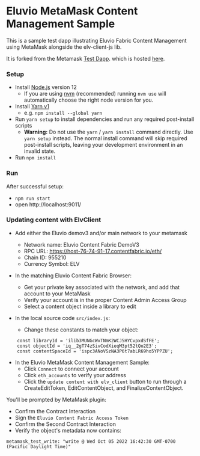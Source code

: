 

# Eluvio MetaMask Content Management Sample

This is a sample test dapp illustrating Eluvio Fabric Content Management using 
MetaMask alongside the elv-client-js lib.

It is forked from the Metamask [Test Dapp](https://github.com/MetaMask/test-dapp).
which is hosted [here](https://metamask.github.io/test-dapp/).

### Setup

- Install [Node.js](https://nodejs.org) version 12
  - If you are using [nvm](https://github.com/creationix/nvm#installation) (recommended) running `nvm use` will automatically choose the right node version for you.
- Install [Yarn v1](https://yarnpkg.com/en/docs/install)
  - e.g. `npm install --global yarn`
- Run `yarn setup` to install dependencies and run any required post-install scripts
  - **Warning:** Do not use the `yarn` / `yarn install` command directly. Use `yarn setup` instead. The normal install command will skip required post-install scripts, leaving your development environment in an invalid state.
- Run `npm install`

### Run

After successful setup:
- `npm run start`
- open http://localhost:9011/

### Updating content with ElvClient

- Add either the Eluvio demov3 and/or main network to your metamask
  - Network name: Eluvio Content Fabric DemoV3
  - RPC URL: https://host-76-74-91-17.contentfabric.io/eth/
  - Chain ID: 955210
  - Currency Symbol: ELV

- In the matching Eluvio Content Fabric Browser:
  - Get your private key associated with the network, and add that account to your MetaMask
  - Verify your account is in the proper Content Admin Access Group
  - Select a content object inside a library to edit

- In the local source code `src/index.js`:
  - Change these constants to match your object:
```
    const libraryId = 'ilib3MUNGcWxTNmK2WCJ5HYCvpxdSfFE';
    const objectId = 'iq__2gT74zSivCodXieqM3pt52tQo2E3';
    const contentSpaceId = 'ispc3ANoVSzNA3P6t7abLR69ho5YPPZU';
```

- In the Eluvio MetaMask Content Management Sample:
  - Click `Connect` to connect your account
  - Click `eth_accounts` to verify your address
  - Click the `update content with elv_client` button to run through a CreateEditToken, EditContentObject, and FinalizeContentObject.

You'll be prompted by MetaMask plugin:
- Confirm the Contract Interaction
- Sign the `Eluvio Content Fabric Access Token`
- Confirm the Second Contract Interaction
- Verify the object's metadata now contains:
```
metamask_test_write: "write @ Wed Oct 05 2022 16:42:30 GMT-0700 (Pacific Daylight Time)"
```

